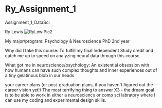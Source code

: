# Ry_Assignment_1
Assignment_1_DataSci

Ry Lewis
![RyLewiPic2](https://github.com/user-attachments/assets/b0b3fde5-357d-41e5-b8f1-2009c76e0881)

My major/program:
Psychology & Neuroscience PhD
2nd year

Why did I take this course:
To fulfill my final Independent Study credit and catch me up to speed on analyzing neural data through this course

What got me in neuroscience/psychology:
An existential obsession with how humans can have such complex thoughts and inner experiences out of a tiny gelatinous blob in our heads

your career plans (or post-graduation plans, if you haven't figured out the career vision yet!)
The most terrifying thing to answer X3 - the dream goal is to be able to work in either a neuroscience or comp sci labratory where I can use my coding and experimental design skills.
